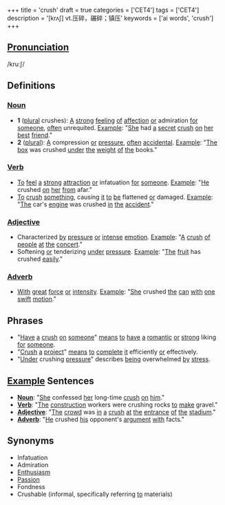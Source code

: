 +++
title = 'crush'
draft = true
categories = ['CET4']
tags = ['CET4']
description = '[krʌ∫] vt.压碎，碾碎；镇压'
keywords = ['ai words', 'crush']
+++

## [Pronunciation](/en/post/pronunciation/)
/kruːʃ/

## Definitions
### [Noun](/en/post/noun/)
- **1** ([plural](/en/post/plural/) crushes): [A](/en/post/a/) [strong](/en/post/strong/) [feeling](/en/post/feeling/) [of](/en/post/of/) [affection](/en/post/affection/) [or](/en/post/or/) admiration [for](/en/post/for/) [someone](/en/post/someone/), [often](/en/post/often/) unrequited. [Example](/en/post/example/): "[She](/en/post/she/) had [a](/en/post/a/) [secret](/en/post/secret/) [crush](/en/post/crush/) [on](/en/post/on/) [her](/en/post/her/) [best](/en/post/best/) [friend](/en/post/friend/)."
- **2** ([plural](/en/post/plural/)): [A](/en/post/a/) compression [or](/en/post/or/) [pressure](/en/post/pressure/), [often](/en/post/often/) [accidental](/en/post/accidental/). [Example](/en/post/example/): "[The](/en/post/the/) [box](/en/post/box/) was crushed [under](/en/post/under/) [the](/en/post/the/) [weight](/en/post/weight/) [of](/en/post/of/) [the](/en/post/the/) books."

### [Verb](/en/post/verb/)
- [To](/en/post/to/) [feel](/en/post/feel/) [a](/en/post/a/) [strong](/en/post/strong/) [attraction](/en/post/attraction/) [or](/en/post/or/) infatuation [for](/en/post/for/) [someone](/en/post/someone/). [Example](/en/post/example/): "[He](/en/post/he/) crushed [on](/en/post/on/) [her](/en/post/her/) [from](/en/post/from/) afar."
- [To](/en/post/to/) [crush](/en/post/crush/) [something](/en/post/something/), causing [it](/en/post/it/) [to](/en/post/to/) [be](/en/post/be/) flattened [or](/en/post/or/) damaged. [Example](/en/post/example/): "[The](/en/post/the/) car's [engine](/en/post/engine/) was crushed [in](/en/post/in/) [the](/en/post/the/) [accident](/en/post/accident/)."

### [Adjective](/en/post/adjective/)
- Characterized [by](/en/post/by/) [pressure](/en/post/pressure/) [or](/en/post/or/) [intense](/en/post/intense/) [emotion](/en/post/emotion/). [Example](/en/post/example/): "[A](/en/post/a/) [crush](/en/post/crush/) [of](/en/post/of/) [people](/en/post/people/) [at](/en/post/at/) [the](/en/post/the/) [concert](/en/post/concert/)."
- Softening [or](/en/post/or/) tenderizing [under](/en/post/under/) [pressure](/en/post/pressure/). [Example](/en/post/example/): "[The](/en/post/the/) [fruit](/en/post/fruit/) has crushed [easily](/en/post/easily/)."

### [Adverb](/en/post/adverb/)
- [With](/en/post/with/) [great](/en/post/great/) [force](/en/post/force/) [or](/en/post/or/) [intensity](/en/post/intensity/). [Example](/en/post/example/): "[She](/en/post/she/) crushed [the](/en/post/the/) [can](/en/post/can/) [with](/en/post/with/) [one](/en/post/one/) [swift](/en/post/swift/) [motion](/en/post/motion/)."

## Phrases
- "[Have](/en/post/have/) [a](/en/post/a/) [crush](/en/post/crush/) [on](/en/post/on/) [someone](/en/post/someone/)" [means](/en/post/means/) [to](/en/post/to/) [have](/en/post/have/) [a](/en/post/a/) [romantic](/en/post/romantic/) [or](/en/post/or/) [strong](/en/post/strong/) liking [for](/en/post/for/) [someone](/en/post/someone/).
- "[Crush](/en/post/crush/) [a](/en/post/a/) [project](/en/post/project/)" [means](/en/post/means/) [to](/en/post/to/) [complete](/en/post/complete/) [it](/en/post/it/) efficiently [or](/en/post/or/) effectively.
- "[Under](/en/post/under/) crushing [pressure](/en/post/pressure/)" describes [being](/en/post/being/) overwhelmed [by](/en/post/by/) [stress](/en/post/stress/).

## [Example](/en/post/example/) Sentences
- **[Noun](/en/post/noun/)**: "[She](/en/post/she/) confessed [her](/en/post/her/) long-time [crush](/en/post/crush/) [on](/en/post/on/) [him](/en/post/him/)."
- **[Verb](/en/post/verb/)**: "[The](/en/post/the/) [construction](/en/post/construction/) workers were crushing rocks [to](/en/post/to/) [make](/en/post/make/) gravel."
- **[Adjective](/en/post/adjective/)**: "[The](/en/post/the/) [crowd](/en/post/crowd/) was [in](/en/post/in/) [a](/en/post/a/) [crush](/en/post/crush/) [at](/en/post/at/) [the](/en/post/the/) [entrance](/en/post/entrance/) [of](/en/post/of/) [the](/en/post/the/) [stadium](/en/post/stadium/)."
- **[Adverb](/en/post/adverb/)**: "[He](/en/post/he/) crushed [his](/en/post/his/) opponent's [argument](/en/post/argument/) [with](/en/post/with/) facts."

## Synonyms
- Infatuation
- Admiration
- [Enthusiasm](/en/post/enthusiasm/)
- [Passion](/en/post/passion/)
- Fondness
- Crushable (informal, specifically referring [to](/en/post/to/) materials)
